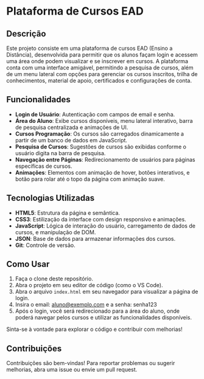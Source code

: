 # Plataforma de Cursos EAD

## Descrição

Este projeto consiste em uma plataforma de cursos EAD (Ensino a Distância), desenvolvida para permitir que os alunos façam login e acessem uma área onde podem visualizar e se inscrever em cursos. A plataforma conta com uma interface amigável, permitindo a pesquisa de cursos, além de um menu lateral com opções para gerenciar os cursos inscritos, trilha de conhecimentos, material de apoio, certificados e configurações de conta.

## Funcionalidades
- **Login de Usuário**: Autenticação com campos de email e senha.
- **Área do Aluno**: Exibe cursos disponíveis, menu lateral interativo, barra de pesquisa centralizada e animações de UI.
- **Cursos Programação**: Os cursos são carregados dinamicamente a partir de um banco de dados em JavaScript.
- **Pesquisa de Cursos**: Sugestões de cursos são exibidas conforme o usuário digita na barra de pesquisa.
- **Navegação entre Páginas**: Redirecionamento de usuários para páginas específicas de cursos.
- **Animações**: Elementos com animação de hover, botões interativos, e botão para rolar até o topo da página com animação suave.

## Tecnologias Utilizadas
- **HTML5**: Estrutura da página e semântica.
- **CSS3**: Estilização da interface com design responsivo e animações.
- **JavaScript**: Lógica de interação do usuário, carregamento de dados de cursos, e manipulação de DOM.
- **JSON**: Base de dados para armazenar informações dos cursos.
- **Git**: Controle de versão.
  
## Como Usar
1. Faça o clone deste repositório.
2. Abra o projeto em seu editor de código (como o VS Code).
3. Abra o arquivo `index.html` em seu navegador para visualizar a página de login.
4. Insira o email: aluno@exemplo.com e a senha: senha123
5. Após o login, você será redirecionado para a área do aluno, onde poderá navegar pelos cursos e utilizar as funcionalidades disponíveis.

Sinta-se à vontade para explorar o código e contribuir com melhorias!

## Contribuições
Contribuições são bem-vindas! Para reportar problemas ou sugerir melhorias, abra uma issue ou envie um pull request.
